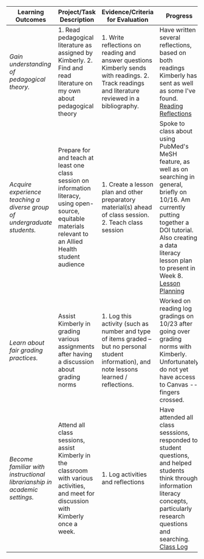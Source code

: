 | **Learning Outcomes** | **Project/Task Description** | **Evidence/Criteria for Evaluation** | **Progress** |
| --- | --- | --- | --- |
| *Gain understanding of pedagogical theory.* | 1. Read pedagogical literature as assigned by Kimberly. 2. Find and read literature on my own about pedagogical theory | 1. Write reflections on reading and answer questions Kimberly sends with readings. 2. Track readings and literature reviewed in a bibliography. | Have written several reflections, based on both readings Kimberly has sent as well as some I've found. [Reading Reflections](https://github.com/kthrog/DFW-TA/blob/master/pedagogicalLiterature/readingReflections.md) |
| *Acquire experience teaching a diverse group of undergraduate students.* | Prepare for and teach at least one class session on information literacy, using open-source, equitable materials relevant to an Allied Health student audience | 1. Create a lesson plan and other preparatory material(s) ahead of class session. 2. Teach class session | Spoke to class about using PubMed's MeSH feature, as well as on searching in general, briefly on 10/16. Am currently putting together a DOI tutorial. Also creating a data literacy lesson plan to present in Week 8. [Lesson Planning](https://github.com/kthrog/DFW-TA/tree/master/classSession) |
| *Learn about fair grading practices.* | Assist Kimberly in grading various assignments after having a discussion about grading norms | 1. Log this activity (such as number and type of items graded – but no personal student information), and note lessons learned / reflections. | Worked on reading log gradings on 10/23 after going over grading norms with Kimberly. Unfortunately do not yet have access to Canvas -- fingers crossed. | 
| *Become familiar with instructional librarianship in academic settings.* | Attend all class sessions, assist Kimberly in the classroom with various activities, and meet for discussion with Kimberly once a week. | 1. Log activities and reflections | Have attended all class sesssions, responded to student questions, and helped students think through information literacy concepts, particularly research questions and searching. [Class Log](https://github.com/kthrog/DFW-TA/blob/master/logs/classLog.md) | 

